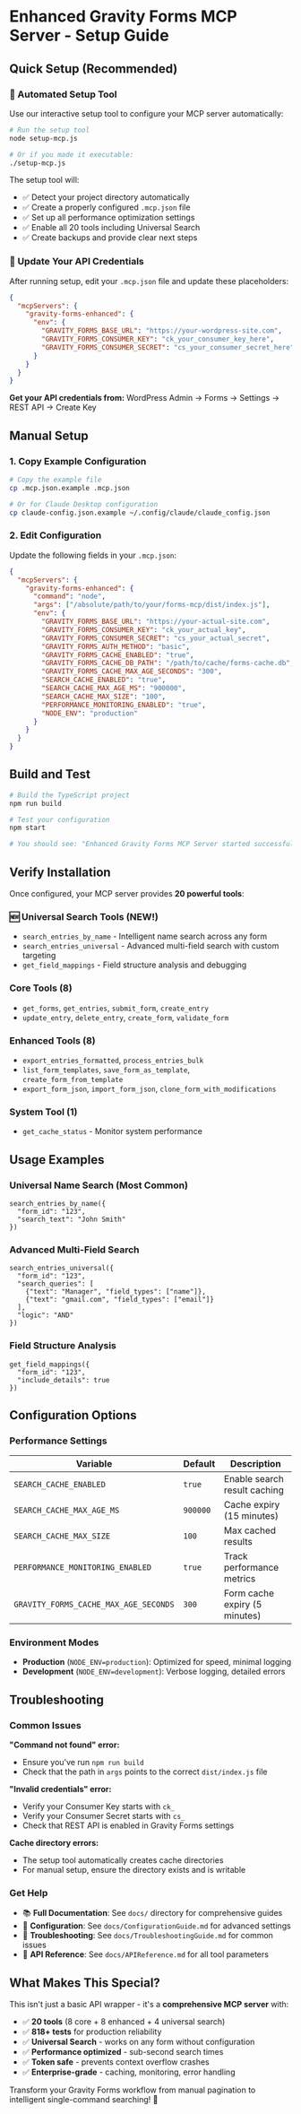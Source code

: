 # Enhanced Gravity Forms MCP Server - Setup Guide

## Quick Setup (Recommended)

### 🚀 Automated Setup Tool

Use our interactive setup tool to configure your MCP server automatically:

```bash
# Run the setup tool
node setup-mcp.js

# Or if you made it executable:
./setup-mcp.js
```

The setup tool will:
- ✅ Detect your project directory automatically
- ✅ Create a properly configured `.mcp.json` file  
- ✅ Set up all performance optimization settings
- ✅ Enable all 20 tools including Universal Search
- ✅ Create backups and provide clear next steps

### 🔑 Update Your API Credentials

After running setup, edit your `.mcp.json` file and update these placeholders:

```json
{
  "mcpServers": {
    "gravity-forms-enhanced": {
      "env": {
        "GRAVITY_FORMS_BASE_URL": "https://your-wordpress-site.com",
        "GRAVITY_FORMS_CONSUMER_KEY": "ck_your_consumer_key_here", 
        "GRAVITY_FORMS_CONSUMER_SECRET": "cs_your_consumer_secret_here"
      }
    }
  }
}
```

**Get your API credentials from:**
WordPress Admin → Forms → Settings → REST API → Create Key

## Manual Setup

### 1. Copy Example Configuration

```bash
# Copy the example file
cp .mcp.json.example .mcp.json

# Or for Claude Desktop configuration
cp claude-config.json.example ~/.config/claude/claude_config.json
```

### 2. Edit Configuration

Update the following fields in your `.mcp.json`:

```json
{
  "mcpServers": {
    "gravity-forms-enhanced": {
      "command": "node",
      "args": ["/absolute/path/to/your/forms-mcp/dist/index.js"],
      "env": {
        "GRAVITY_FORMS_BASE_URL": "https://your-actual-site.com",
        "GRAVITY_FORMS_CONSUMER_KEY": "ck_your_actual_key",
        "GRAVITY_FORMS_CONSUMER_SECRET": "cs_your_actual_secret",
        "GRAVITY_FORMS_AUTH_METHOD": "basic",
        "GRAVITY_FORMS_CACHE_ENABLED": "true",
        "GRAVITY_FORMS_CACHE_DB_PATH": "/path/to/cache/forms-cache.db",
        "GRAVITY_FORMS_CACHE_MAX_AGE_SECONDS": "300",
        "SEARCH_CACHE_ENABLED": "true",
        "SEARCH_CACHE_MAX_AGE_MS": "900000",
        "SEARCH_CACHE_MAX_SIZE": "100",
        "PERFORMANCE_MONITORING_ENABLED": "true",
        "NODE_ENV": "production"
      }
    }
  }
}
```

## Build and Test

```bash
# Build the TypeScript project
npm run build

# Test your configuration
npm start

# You should see: "Enhanced Gravity Forms MCP Server started successfully"
```

## Verify Installation

Once configured, your MCP server provides **20 powerful tools**:

### 🆕 Universal Search Tools (NEW!)
- `search_entries_by_name` - Intelligent name search across any form
- `search_entries_universal` - Advanced multi-field search with custom targeting  
- `get_field_mappings` - Field structure analysis and debugging

### Core Tools (8)
- `get_forms`, `get_entries`, `submit_form`, `create_entry`
- `update_entry`, `delete_entry`, `create_form`, `validate_form`

### Enhanced Tools (8) 
- `export_entries_formatted`, `process_entries_bulk`
- `list_form_templates`, `save_form_as_template`, `create_form_from_template`
- `export_form_json`, `import_form_json`, `clone_form_with_modifications`

### System Tool (1)
- `get_cache_status` - Monitor system performance

## Usage Examples

### Universal Name Search (Most Common)
```
search_entries_by_name({
  "form_id": "123",
  "search_text": "John Smith"
})
```

### Advanced Multi-Field Search
```
search_entries_universal({
  "form_id": "123", 
  "search_queries": [
    {"text": "Manager", "field_types": ["name"]},
    {"text": "gmail.com", "field_types": ["email"]}
  ],
  "logic": "AND"
})
```

### Field Structure Analysis
```
get_field_mappings({
  "form_id": "123",
  "include_details": true
})
```

## Configuration Options

### Performance Settings

| Variable | Default | Description |
|----------|---------|-------------|
| `SEARCH_CACHE_ENABLED` | `true` | Enable search result caching |
| `SEARCH_CACHE_MAX_AGE_MS` | `900000` | Cache expiry (15 minutes) |
| `SEARCH_CACHE_MAX_SIZE` | `100` | Max cached results |
| `PERFORMANCE_MONITORING_ENABLED` | `true` | Track performance metrics |
| `GRAVITY_FORMS_CACHE_MAX_AGE_SECONDS` | `300` | Form cache expiry (5 minutes) |

### Environment Modes

- **Production** (`NODE_ENV=production`): Optimized for speed, minimal logging
- **Development** (`NODE_ENV=development`): Verbose logging, detailed errors

## Troubleshooting

### Common Issues

**"Command not found" error:**
- Ensure you've run `npm run build`
- Check that the path in `args` points to the correct `dist/index.js` file

**"Invalid credentials" error:**  
- Verify your Consumer Key starts with `ck_`
- Verify your Consumer Secret starts with `cs_`
- Check that REST API is enabled in Gravity Forms settings

**Cache directory errors:**
- The setup tool automatically creates cache directories
- For manual setup, ensure the directory exists and is writable

### Get Help

- 📚 **Full Documentation**: See `docs/` directory for comprehensive guides
- 🔧 **Configuration**: See `docs/ConfigurationGuide.md` for advanced settings
- 🚨 **Troubleshooting**: See `docs/TroubleshootingGuide.md` for common issues
- 📖 **API Reference**: See `docs/APIReference.md` for all tool parameters

## What Makes This Special?

This isn't just a basic API wrapper - it's a **comprehensive MCP server** with:

- ✅ **20 tools** (8 core + 8 enhanced + 4 universal search)
- ✅ **818+ tests** for production reliability  
- ✅ **Universal Search** - works on any form without configuration
- ✅ **Performance optimized** - sub-second search times
- ✅ **Token safe** - prevents context overflow crashes
- ✅ **Enterprise-grade** - caching, monitoring, error handling

Transform your Gravity Forms workflow from manual pagination to intelligent single-command searching! 🎯